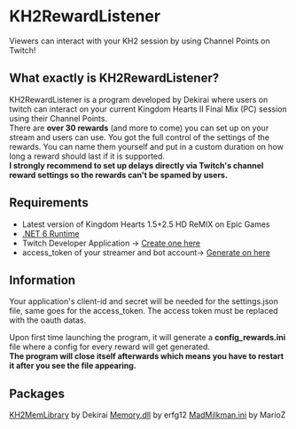 
# KH2RewardListener

Viewers can interact with your KH2 session by using Channel Points on Twitch!

## What exactly is KH2RewardListener?
KH2RewardListener is a program developed by Dekirai where users on twitch can interact on your current Kingdom Hearts II Final Mix (PC) session using their Channel Points.  
There are **over 30 rewards** (and more to come) you can set up on your stream and users can use. 
You got the full control of the settings of the rewards. You can name them yourself and put in a custom duration on how long a reward should last if it is supported.  
**I strongly recommend to set up delays directly via Twitch's channel reward settings so the rewards can't be spamed by users.**

## Requirements

 - Latest version of Kingdom Hearts 1.5+2.5 HD ReMIX on Epic Games
 - [.NET 6 Runtime](https://dotnet.microsoft.com/en-us/download/dotnet/6.0)
 - Twitch Developer Application -> [Create one here](https://dev.twitch.tv/console/apps/create)
 - access_token of your streamer and bot account-> [Generate on here](https://twitchtokengenerator.com/quick/1rBjCovsN6)

## Information

Your application's client-id and secret will be needed for the settings.json file, same goes for the access_token. The access token must be replaced with the oauth datas.    

Upon first time launching the program, it will generate a **config_rewards.ini** file where a config for every reward will get generated.  
**The program will close itself afterwards which means you have to restart it after you see the file appearing.**

## Packages
[KH2MemLibrary](https://github.com/Dekirai/KHMemLibrary) by Dekirai
[Memory.dll](https://github.com/erfg12/memory.dll) by erfg12
[MadMilkman.ini](https://github.com/MarioZ/MadMilkman.Ini) by MarioZ